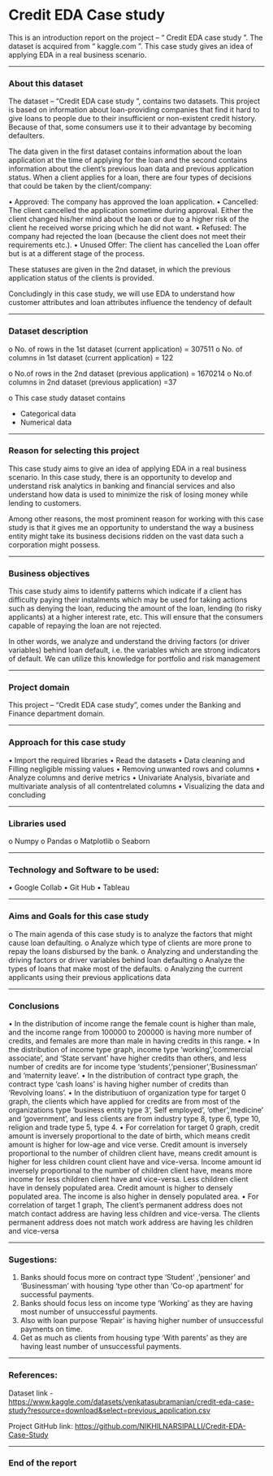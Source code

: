 # Credit EDA Case study

This is an introduction report on the project – “ Credit EDA case study ”. The dataset 
is acquired from “ kaggle.com ”. This case study gives an idea of applying EDA in a real 
business scenario.

----------------------------

### About this dataset

The dataset – “Credit EDA case study ”, contains two datasets. This project is based 
on information about loan-providing companies that find it hard to give loans to people due to 
their insufficient or non-existent credit history. Because of that, some consumers use it to 
their advantage by becoming defaulters.

The data given in the first dataset contains information about the loan application at 
the time of applying for the loan and the second contains information about the client’s 
previous loan data and previous application status. When a client applies for a loan, there 
are four types of decisions that could be taken by the client/company:

• Approved: The company has approved the loan application.
• Cancelled: The client cancelled the application sometime during approval. Either the 
client changed his/her mind about the loan or due to a higher risk of the client he 
received worse pricing which he did not want.
• Refused: The company had rejected the loan (because the client does not meet their 
requirements etc.).
• Unused Offer: The client has cancelled the Loan offer but is at a different stage of the 
process.

These statuses are given in the 2nd dataset, in which the previous application status of 
the clients is provided. 

Concludingly in this case study, we will use EDA to understand how customer attributes 
and loan attributes influence the tendency of default

--------------------------------

### Dataset description

o No. of rows in the 1st dataset (current application) = 307511 o No. of 
columns in 1st dataset (current application) = 122

o No.of rows in the 2nd dataset (previous application) = 1670214 o No.of 
columns in 2nd dataset (previous application) =37

o This case study dataset contains 
- Categorical data 
- Numerical data

------------------------------------

### Reason for selecting this project

This case study aims to give an idea of applying EDA in a real business scenario. In 
this case study, there is an opportunity to develop and understand risk analytics in banking 
and financial services and also understand how data is used to minimize the risk of losing 
money while lending to customers.

Among other reasons, the most prominent reason for working with this case study is 
that it gives me an opportunity to understand the way a business entity might take its 
business decisions ridden on the vast data such a corporation might possess.

-------------------------------------

### Business objectives

This case study aims to identify patterns which indicate if a client has difficulty paying 
their instalments which may be used for taking actions such as denying the loan, reducing 
the amount of the loan, lending (to risky applicants) at a higher interest rate, etc. This will 
ensure that the consumers capable of repaying the loan are not rejected.

In other words, we analyze and understand the driving factors (or driver variables) 
behind loan default, i.e. the variables which are strong indicators of default. We can utilize 
this knowledge for portfolio and risk management

--------------------------------------

### Project domain

This project – “Credit EDA case study”, comes under the Banking and Finance department 
domain.

---------------------------------------

### Approach for this case study

• Import the required libraries
• Read the datasets
• Data cleaning and Filling negligible missing values
• Removing unwanted rows and columns
• Analyze columns and derive metrics
• Univariate Analysis, bivariate and multivariate analysis of all contentrelated columns
• Visualizing the data and concluding

-------------------------------------------

### Libraries used

o Numpy 
o Pandas 
o Matplotlib
o Seaborn

--------------------------------------------

### Technology and Software to be used:

• Google Collab
• Git Hub
• Tableau

----------------------------------------------

### Aims and Goals for this case study

o The main agenda of this case study is to analyze the factors that might cause loan 
defaulting.
o Analyze which type of clients are more prone to repay the loans disbursed by the 
bank.
o Analyzing and understanding the driving factors or driver variables behind loan 
defaulting
o Analyze the types of loans that make most of the defaults.
o Analyzing the current applicants using their previous applications data

-------------------------------------------------

### Conclusions

• In the distribution of income range the female count is higher than male, 
and the income range from 100000 to 200000 is having more number of 
credits, and females are more than male in having credits in this range. • In the distribution of income type graph, income type 
‘working’,’commercial associate’, and ‘State servant’ have higher credits 
than others, and less number of credits are for income type
‘students’,’pensioner’,’Businessman’ and ‘maternity leave’. • In the distribution of contract type graph, the contract type ‘cash loans’
is having higher number of credits than ‘Revolving loans’.
• In the distributiuon of organization type for target 0 graph, the clients 
which have applied for credits are from most of the organizations type 
‘business entity type 3’, Self employed’, ‘other’,’medicine’ and 
‘government’, and less clients are from industry type 8, type 6, type 10, 
religion and trade type 5, type 4.
• For correlation for target 0 graph, credit amount is inversely 
proportional to the date of birth, which means credit amount is higher 
for low-age and vice verse. Credit amount is inversely proportional to 
the number of children client have, means credit amount is higher for 
less children count client have and vice-versa. Income amount id 
inversely proportional to the number of children client have, means 
more income for less children client have and vice-versa. Less children 
client have in densely populated area. Credit amount is higher to 
densely populated area. The income is also higher in densely populated 
area.
• For correlation of target 1 graph, The client’s permanent address does 
not match contact address are having less children and vice-versa. The 
clients permanent address does not match work address are having les 
children and vice-versa

----------------------------------------------------

### Sugestions:

1. Banks should focus more on contract type ‘Student’ ,’pensioner’ and 
‘Businessman’ with housing ‘type other than ‘Co-op apartment’ for successful 
payments.
2. Banks should focus less on income type ‘Working’ as they are having most 
number of unsuccessful payments.
3. Also with loan purpose ‘Repair’ is having higher number of unsuccessful 
payments on time.
4. Get as much as clients from housing type ‘With parents’ as they are having 
least number of unsuccessful payments.

-------------------------------------------------------

### References:

Dataset link - https://www.kaggle.com/datasets/venkatasubramanian/credit-eda-case-study?resource=download&select=previous_application.csv

Project GitHub link:  https://github.com/NIKHILNARSIPALLI/Credit-EDA-Case-Study

---------------------------------------------------------

### End of the report
